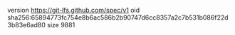 version https://git-lfs.github.com/spec/v1
oid sha256:65894773fc754e8b6ac586b2b90747d6cc8357a2c7b531b086f22d3b83e6ad80
size 9881
